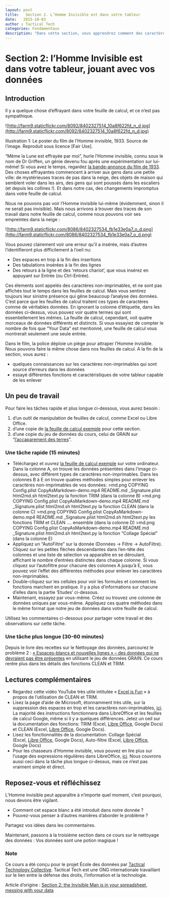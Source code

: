 ```yaml
---
layout: post
title:   Section 2. L’Homme Invisible est dans votre tableur
date:   2015-10-03
author : Tactical Tech
categories: Fondamentaux
description: "Dans cette section, vous apprendrez comment des caractères que vous ne voyez même pas peuvent avoir des effets désastreux sur l’analyse de vos données. Vous saurez faire la chasse aux espaces blancs et autres caractères non imprimables comme les retours à la ligne, les espaces et les tabulations. Une fois que vous les aurez éliminés, vous pourrez continuer votre analyse en paix."
---
```


# Section 2: l’Homme Invisible est dans votre tableur, jouant avec vos données

## Introduction

Il y a quelque chose d’effrayant dans votre feuille de calcul, et ce n’est pas sympathique.

![http://farm9.staticflickr.com/8092/8402327514_10a8f622fd_n_d.jpg](http://farm9.staticflickr.com/8092/8402327514_10a8f622fd_n_d.jpg)

Illustration 1: Le poster du film de l’Homme invisible, 1933. Source de l’image. Reproduit sous licence [Fair Use].

“Même la Lune est effrayée par moi”, hurle l’Homme invisible, connu sous le nom de Dr Griffen, un génie devenu fou après une expérimentation sur lui-même! Si vous avez le temps, regardez [la bande-annonce du film de 1933](http://www.youtube.com/watch?v=pb3n0g2NenI). Des choses effrayantes commencent à arriver aux gens dans une petite ville: de mystérieuses traces de pas dans la neige, des objets de maison qui semblent voler dans les airs, des gens qui sont poussés dans les escaliers (et depuis les collines !). Et dans notre cas, des changements impromptus dans votre feuille de calcul.

Nous ne pouvons pas voir l’Homme invisible lui-même (évidemment, sinon il ne serait pas invisible). Mais nous arrivons à trouver des traces de son travail dans notre feuille de calcul, comme nous pouvons voir ses empreintes dans la neige :

![http://farm9.staticflickr.com/8086/8402327534_fb1e33e0a7_o_d.png](http://farm9.staticflickr.com/8086/8402327534_fb1e33e0a7_o_d.png)

Vous pouvez clairement voir une erreur qu’il a insérée, mais d’autres l’identifieront plus difficilement à l’oeil nu:

  * Des espaces en trop à la fin des insertions
  * Des tabulations insérées à la fin des lignes
  * Des retours à la ligne et des ‘retours chariot’, que vous insérez en appuyant sur Entrée (ou Ctrl-Entrée).

Ces élements sont appelés des caractères non-imprimables, et ne sont pas affichés tout le temps dans les feuilles de calcul. Mais vous sentirez toujours leur sinistre présence qui gêne beaucoup l’analyse des données. C’est parce que les feuilles de calcul traitent ces types de caractères comme de véritables données. En ignorant la colonne d’étiquette, dans les données ci-dessus, vous pouvez voir quatre termes qui sont essentiellement les mêmes. La feuille de calcul, cependant, voit quatre morceaux de données différents et distincts. Si vous essayiez de compter le nombre de fois que “Your Data” est mentionné, une feuille de calcul vous montrerait seulement une seule entrée.

Dans le film, la police déploie un piège pour attraper l’Homme invisible. Nous pouvons faire la même chose dans nos feuilles de calcul. A la fin de la section, vous aurez :

  * quelques connaissances sur les caractères non-imprimables qui sont source d’erreurs dans les données
  * essayé différentes fonctions et caractéristiques de votre tableur capable de les enlever

## Un peu de travail

Pour faire les tâches rapide et plus longue ci-dessous, vous aurez besoin :

  1. d’un outil de manipulation de feuilles de calcul, comme Excel ou Libre Office.
  2. d’une copie de [la feuille de calcul exemple](http://datahub.io/dataset/theinvisibleman) pour cette section.
  3. d’une copie du jeu de données du cours, celui de GRAIN sur “[l’accaparement des terres](http://datahub.io/dataset/grain-landgrab-data)”.

### Une tâche rapide (15 minutes)

  * Téléchargez et ouvrez [la feuille de calcul exemple](http://datahub.io/dataset/theinvisibleman) sur votre ordinateur. Dans la colonne A, on trouve les données présentées dans l’image ci-dessus, avec différent types de caractères non-imprimables. Dans les colonnes B à E on trouve quatres méthodes simples pour enlever les caractères non-imprimables de vos données: >md.png COPYING Config.plist CopyAsMarkdown-demo.mp4 README.md _Signature.plist html2md.sh html2text.py la fonction TRIM (dans la colonne B) >md.png COPYING Config.plist CopyAsMarkdown-demo.mp4 README.md _Signature.plist html2md.sh html2text.py la fonction CLEAN (dans la colonne C) >md.png COPYING Config.plist CopyAsMarkdown-demo.mp4 README.md _Signature.plist html2md.sh html2text.py les fonctions TRIM et CLEAN …. ensemble (dans la colonne D) >md.png COPYING Config.plist CopyAsMarkdown-demo.mp4 README.md _Signature.plist html2md.sh html2text.py la fonction “Collage Spécial” (dans la colonne E)
  * Appliquez un “AutoFiltre” sur la donnée (Données → Filtre → AutoFiltre). Cliquez sur les petites flèches descendantes dans l’en-tête des colonnes et une liste de sélection va apparaître en se déroulant, affichant le nombre d’entrées distinctes dans chaque colonne. Si vous cliquez sur l’autofiltre pour chacune des colonnes A jusqu’à E, vous pouvez voir l’effet des différentes méthodes pour enlever les caractères non-imprimables.
  * Double-cliquez sur les cellules pour voir les formules et comment les fonctions marchent en pratique. Il y a plus d’informations sur chacune d’elles dans la partie ‘Etudes’ ci-dessous.
  * Maintenant, essayez par vous-même. Créez ou trouvez une colonne de données uniques par vous-même. Appliquez ces quatre méthodes dans le même format que notre jeu de données dans votre feuille de calcul.

Utilisez les commentaires ci-dessous pour partager votre travail et des observations sur cette tâche.

### Une tâche plus longue (30-60 minutes)

Depuis le livre des recettes sur le Nettoyage des données, parcourez le problème 2 : [« Espaces-blancs et nouvelles lignes » – des données qui ne devraient pas être présentes](http://schoolofdata.org/handbook/recipes/cleaning-data-with-spreadsheets/#problem-2-whitespace-and-new-lines-data-that-shouldnt-be-there) en utilisant le jeu de données GRAIN. Ce cours rentre plus dans les détails des fonctions CLEAN et TRIM.

## Lectures complémentaires

  * Regardez cette vidéo YouTube très utile intitulée « [Excel is Fun](http://www.youtube.com/watch?v=o-dBCS2wgO4&feature=plcp) » à propos de l’utilisation de CLEAN et TRIM.
  * Lisez la page d’aide de Microsoft, étonnamment très utile, sur la suppression des espaces en trop et les caractères non-imprimables, [ici](http://office.microsoft.com/en-us/excel-help/top-ten-ways-to-clean-your-data-HA010221840.aspx#BMremoving_spaces_and_nonprinting_chara). La majorité des instructions fonctionnera dans LibreOffice et les feuilles de calcul Google, même si il y a quelques différences. Jetez un oeil sur la documentation des fonctions: TRIM (Excel, [Libre Office](https://help.libreoffice.org/Calc/Text_Functions#TRIM), Google Docs) et CLEAN (Excel, [Libre Office](https://help.libreoffice.org/Calc/Text_Functions#CLEAN), Google Docs).
  * Lisez les fonctionnalités de la documentation: Collage Spécial (Excel, [Libre Office](https://help.libreoffice.org/Common/Paste_Special), Google Docs), Auto-filtre (Excel, [Libre Office](https://help.libreoffice.org/Calc/Applying_AutoFilter), Google Docs)
  * Pour les chasseurs d’Homme invisible, vous pouvez en lire plus sur l’usage des expressions régulières dans LibreOffice, [ici](http://www.oooninja.com/2007/12/example-regular-expressions-for-writer.html). Nous couvrons aussi ceci dans la tâche plus longue ci-dessus, mais ce n’est pas vraiment simple et direct.

## Reposez-vous et réfléchissez

L’Homme invisible peut apparaître à n’importe quel moment, c’est pourquoi, nous devons être vigilant.

  * Comment cet espace blanc a été introduit dans notre donnée ?
  * Pouvez-vous penser à d’autres manières d’aborder le problème ?

Partagez vos idées dans les commentaires.

Maintenant, passons à la troisième section dans ce cours sur le nettoyage des données : Vos données sont une potion magique !

### Note
Ce cours a été conçu pour le projet École des données par [Tactical Technology Collective](http://tacticaltech.org/). Tactical Tech est une ONG internationale travaillant sur le lien entre la défense des droits, l’information et la technologie.  

Article d’origine : [Section 2: the Invisible Man is in your spreadsheet, messing with your data](http://schoolofdata.org/handbook/courses/data-cleaning-invisible-man-in-spreadsheets/)



